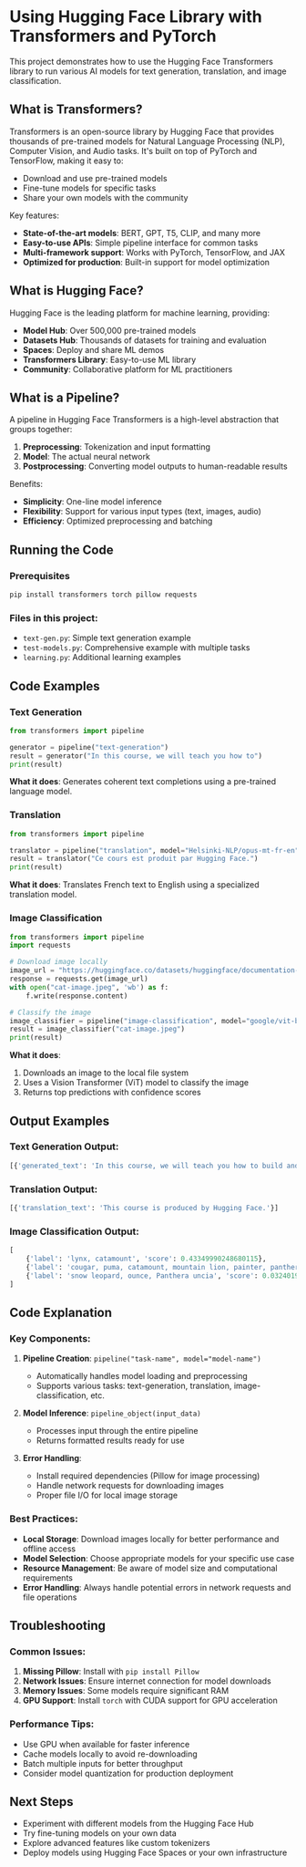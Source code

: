 # Using Hugging Face Library with Transformers and PyTorch

This project demonstrates how to use the Hugging Face Transformers library to run various AI models for text generation, translation, and image classification.

## What is Transformers?

Transformers is an open-source library by Hugging Face that provides thousands of pre-trained models for Natural Language Processing (NLP), Computer Vision, and Audio tasks. It's built on top of PyTorch and TensorFlow, making it easy to:

- Download and use pre-trained models
- Fine-tune models for specific tasks
- Share your own models with the community

Key features:
- **State-of-the-art models**: BERT, GPT, T5, CLIP, and many more
- **Easy-to-use APIs**: Simple pipeline interface for common tasks
- **Multi-framework support**: Works with PyTorch, TensorFlow, and JAX
- **Optimized for production**: Built-in support for model optimization

## What is Hugging Face?

Hugging Face is the leading platform for machine learning, providing:

- **Model Hub**: Over 500,000 pre-trained models
- **Datasets Hub**: Thousands of datasets for training and evaluation
- **Spaces**: Deploy and share ML demos
- **Transformers Library**: Easy-to-use ML library
- **Community**: Collaborative platform for ML practitioners

## What is a Pipeline?

A pipeline in Hugging Face Transformers is a high-level abstraction that groups together:
1. **Preprocessing**: Tokenization and input formatting
2. **Model**: The actual neural network
3. **Postprocessing**: Converting model outputs to human-readable results

Benefits:
- **Simplicity**: One-line model inference
- **Flexibility**: Support for various input types (text, images, audio)
- **Efficiency**: Optimized preprocessing and batching

## Running the Code

### Prerequisites
```bash
pip install transformers torch pillow requests
```

### Files in this project:
- `text-gen.py`: Simple text generation example
- `test-models.py`: Comprehensive example with multiple tasks
- `learning.py`: Additional learning examples

## Code Examples

### Text Generation
```python
from transformers import pipeline

generator = pipeline("text-generation")
result = generator("In this course, we will teach you how to")
print(result)
```

**What it does**: Generates coherent text completions using a pre-trained language model.

### Translation
```python
from transformers import pipeline

translator = pipeline("translation", model="Helsinki-NLP/opus-mt-fr-en")
result = translator("Ce cours est produit par Hugging Face.")
print(result)
```

**What it does**: Translates French text to English using a specialized translation model.

### Image Classification
```python
from transformers import pipeline
import requests

# Download image locally
image_url = "https://huggingface.co/datasets/huggingface/documentation-images/resolve/main/pipeline-cat-chonk.jpeg"
response = requests.get(image_url)
with open("cat-image.jpeg", 'wb') as f:
    f.write(response.content)

# Classify the image
image_classifier = pipeline("image-classification", model="google/vit-base-patch16-224")
result = image_classifier("cat-image.jpeg")
print(result)
```

**What it does**: 
1. Downloads an image to the local file system
2. Uses a Vision Transformer (ViT) model to classify the image
3. Returns top predictions with confidence scores

## Output Examples

### Text Generation Output:
```python
[{'generated_text': 'In this course, we will teach you how to build and deploy machine learning models using modern frameworks and best practices.'}]
```

### Translation Output:
```python
[{'translation_text': 'This course is produced by Hugging Face.'}]
```

### Image Classification Output:
```python
[
    {'label': 'lynx, catamount', 'score': 0.43349990248680115},
    {'label': 'cougar, puma, catamount, mountain lion, painter, panther, Felis concolor', 'score': 0.03479622304439545},
    {'label': 'snow leopard, ounce, Panthera uncia', 'score': 0.032401926815509796}
]
```

## Code Explanation

### Key Components:

1. **Pipeline Creation**: `pipeline("task-name", model="model-name")`
   - Automatically handles model loading and preprocessing
   - Supports various tasks: text-generation, translation, image-classification, etc.

2. **Model Inference**: `pipeline_object(input_data)`
   - Processes input through the entire pipeline
   - Returns formatted results ready for use

3. **Error Handling**: 
   - Install required dependencies (Pillow for image processing)
   - Handle network requests for downloading images
   - Proper file I/O for local image storage

### Best Practices:

- **Local Storage**: Download images locally for better performance and offline access
- **Model Selection**: Choose appropriate models for your specific use case
- **Resource Management**: Be aware of model size and computational requirements
- **Error Handling**: Always handle potential errors in network requests and file operations

## Troubleshooting

### Common Issues:

1. **Missing Pillow**: Install with `pip install Pillow`
2. **Network Issues**: Ensure internet connection for model downloads
3. **Memory Issues**: Some models require significant RAM
4. **GPU Support**: Install `torch` with CUDA support for GPU acceleration

### Performance Tips:

- Use GPU when available for faster inference
- Cache models locally to avoid re-downloading
- Batch multiple inputs for better throughput
- Consider model quantization for production deployment

## Next Steps

- Experiment with different models from the Hugging Face Hub
- Try fine-tuning models on your own data
- Explore advanced features like custom tokenizers
- Deploy models using Hugging Face Spaces or your own infrastructure

